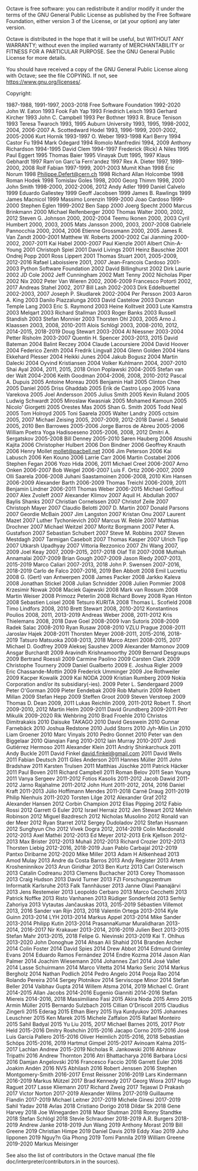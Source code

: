 
Octave is free software: you can redistribute it and/or modify it
under the terms of the GNU General Public License as published by
the Free Software Foundation, either version 3 of the License, or
(at your option) any later version.

Octave is distributed in the hope that it will be useful, but
WITHOUT ANY WARRANTY; without even the implied warranty of
MERCHANTABILITY or FITNESS FOR A PARTICULAR PURPOSE.  See the
GNU General Public License for more details.

You should have received a copy of the GNU General Public License
along with Octave; see the file COPYING.  If not, see
<https://www.gnu.org/licenses/>.


Copyright:

  1987-1988, 1991-1997, 2003-2018  Free Software Foundation
  1992-2020  John W. Eaton
  1993  Fook Fah Yap
  1993  Friedrich Leisch
  1993  Gerhard Kircher
  1993  John C. Campbell
  1993  Per Bothner
  1993  R. Bruce Tenison
  1993  Teresa Twaroch
  1993, 1995  Auburn University
  1993, 1995, 1998-2002, 2004, 2006-2007  A. Scottedward Hodel
  1993, 1996-1999, 2001-2002, 2005-2006  Kurt Hornik
  1993-1997  O. Weber
  1993-1998  Karl Berry
  1994  Castor Fu
  1994  Mark Odegard
  1994  Romolo Manfredini
  1994, 2009  Anthony Richardson
  1994-1995  David Clem
  1994-1997  Frederick (Rick) A Niles
  1995  Paul Eggert
  1995  Thomas Baier
  1995  Vinayak Dutt
  1995, 1997  Klaus Gebhardt
  1997  Ram'on Garc'ia Fern'andez
  1997  Rex A. Dieter
  1997, 1999-2000, 2008  Rolf Fabian
  1997-1999, 2001-2003  Mumit Khan
  1998  Eric Norum
  1998  Philippe.Defert@cern.ch
  1998  Richard Allan Holcombe
  1998  Roman Hodek
  1998  Tomislav Goles
  1998, 2000  Georg Thimm
  1998, 2000  John Smith
  1998-2000, 2002-2006, 2012  Andy Adler
  1999  Daniel Calvelo
  1999  Eduardo Gallestey
  1999  Geoff Jacobsen
  1999  James B. Rawlings
  1999  James Macnicol
  1999  Massimo Lorenzin
  1999-2000  Joao Cardoso
  1999-2000  Stephen Eglen
  1999-2002  Ben Sapp
  2000  Joerg Specht
  2000  Marcus Brinkmann
  2000  Michael Reifenberger
  2000  Thomas Walter
  2000, 2002, 2012  Steven G. Johnson
  2000, 2002-2004  Teemu Ikonen
  2000, 2003  Cyril Humbert
  2000, 2003, 2005  Mats Jansson
  2000, 2003, 2007-2008  Gabriele Pannocchia
  2000, 2004, 2006  Etienne Grossmann
  2000, 2005  James R. Van Zandt
  2000-2001  Matthew W. Roberts
  2000-2002  Cai Jianming
  2000-2002, 2007-2011  Kai Habel
  2000-2007  Paul Kienzle
  2001  Albert Chin-A-Young
  2001  Christoph Spiel
  2001  David Livings
  2001  Heinz Bauschke
  2001  Ondrej Popp
  2001  Ross Lippert
  2001  Thomas Stuart
  2001, 2005-2009, 2012-2016  Rafael Laboissiere
  2001, 2007  Jean-Francois Cardoso
  2001-2003  Python Software Foundation
  2002  David Billinghurst
  2002  Dirk Laurie
  2002  JD Cole
  2002  Jeff Cunningham
  2002  Matt Tenny
  2002  Nicholas Piper
  2002  Nix
  2002  Peter Van Wieren
  2002, 2006-2009  Francesco Potortì
  2002, 2017  Andreas Stahel
  2002, 2017  Bill Lash
  2002-2003  Dirk Eddelbuettel
  2002-2003, 2007  Joseph P. Skudlarek
  2002-2004  Per Persson
  2003  Aaron A. King
  2003  Danilo Piazzalunga
  2003  David Castelow
  2003  Duncan Temple Lang
  2003  Eric S. Raymond
  2003  Heine Kolltveit
  2003  Lute Kamstra
  2003  Melqart
  2003  Richard Stallman
  2003  Roger Banks
  2003  Russell Standish
  2003  Stefan Monnier
  2003  Thorsten Ohl
  2003, 2005  Arno J. Klaassen
  2003, 2008, 2010-2011  Alois Schlögl
  2003, 2008-2010, 2012, 2014-2015, 2018-2019  Doug Stewart
  2003-2004  Al Niessner
  2003-2004  Petter Risholm
  2003-2007  Quentin H. Spencer
  2003-2013, 2015  David Bateman
  2004  Balint Reczey
  2004  Claude Lacoursiere
  2004  David Hoover
  2004  Federico Zenith
  2004  Fredrik Lingvall
  2004  Glenn Golden
  2004  Hans Ekkehard Plesser
  2004  Heikki Junes
  2004  Jakub Bogusz
  2004  Martin Dalecki
  2004  Oyvind Kristiansen
  2004  Volker Kuhlmann
  2004, 2007-2010  Shai Ayal
  2004, 2011, 2015, 2018  Orion Poplawski
  2004-2005  Stefan van der Walt
  2004-2006  Keith Goodman
  2004-2006, 2008, 2010-2012  Pascal A. Dupuis
  2005  Antoine Moreau
  2005  Benjamin Hall
  2005  Clinton Chee
  2005  Daniel
  2005  Driss Ghaddab
  2005  Erik de Castro Lopo
  2005  Ivana Varekova
  2005  Joel Andersson
  2005  Julius Smith
  2005  Kevin Ruland
  2005  Ludwig Schwardt
  2005  Miroslaw Kwasniak
  2005  Mohamed Kamoun
  2005  Nicolo' Giorgetti
  2005  Orestes Mas
  2005  Shan G. Smith
  2005  Todd Neal
  2005  Tom Holroyd
  2005  Toni Saarela
  2005  Walter Landry
  2005  cctsim
  2005, 2007  Michael Zeising
  2005, 2007-2009, 2012-2018  Daniel J. Sebald
  2005, 2010  Ben Barrowes
  2005-2006  Jorge Barros de Abreu
  2005-2006  William Poetra Yoga Hadisoeseno
  2005-2006, 2008, 2012  Dmitri A. Sergatskov
  2005-2008  Bill Denney
  2005-2010  Søren Hauberg
  2006  Atsushi Kajita
  2006  Christopher Hulbert
  2006  Don Bindner
  2006  Geoffrey Knauth
  2006  Henry Mollet mollet@pacbell.net
  2006  Jim Peterson
  2006  Kai Labusch
  2006  Ken Kouno
  2006  Larrie Carr
  2006  Martin Costabel
  2006  Stephen Fegan
  2006  Yozo Hida
  2006, 2011  Michael Creel
  2006-2007  Arno Onken
  2006-2007  Bob Weigel
  2006-2007  Luis F. Ortiz
  2006-2007, 2009  Olli Saarela
  2006-2008  Juhani Saastamoinen
  2006-2008, 2010  Kim Hansen
  2006-2009  Alexander Barth
  2006-2009  Thomas Treichl
  2006-2009, 2011  Benjamin Lindner
  2006-2011  Thomas Weber
  2006-2015  Michael Goffioul
  2007  Alex Zvoleff
  2007  Alexander Klimov
  2007  Aquil H. Abdullah
  2007  Baylis Shanks
  2007  Christian Cornelssen
  2007  Christof Zeile
  2007  Christoph Mayer
  2007  Claudio Belotti
  2007  D. Martin
  2007  Donald Parsons
  2007  Geordie McBain
  2007  Jim Langston
  2007  Kristan Onu
  2007  Laurent Mazet
  2007  Luther Tychonievich
  2007  Marcus W. Reble
  2007  Matthias Drochner
  2007  Michael Weitzel
  2007  Moritz Borgmann
  2007  Peter A. Gustafson
  2007  Sebastian Schubert
  2007  Steve M. Robbins
  2007  Steven Mestdagh
  2007  Tarmigan Casebolt
  2007  Thomas Kasper
  2007  Ulrich Tipp
  2007  Utkarsh Upadhyay
  2007  Vittoria Rezzonico
  2007  Zhi Wang
  2007, 2009  Joel Keay
  2007, 2009-2015, 2017-2018  Olaf Till
  2007-2008  Muthiah Annamalai
  2007-2009  Brian Gough
  2007-2009  Jason Riedy
  2007-2013, 2015-2019  Marco Caliari
  2007-2013, 2018  John P. Swensen
  2007-2016, 2018-2019  Carlo de Falco
  2007-2016, 2019  Ben Abbott
  2008  Emil Lucretiu
  2008  G. (Gert) van Antwerpen
  2008  James Packer
  2008  Jarkko Kaleva
  2008  Jonathan Stickel
  2008  Julian Schnidder
  2008  Julien Pommier
  2008  Krzesimir Nowak
  2008  Maciek Gajewski
  2008  Mark van Rossum
  2008  Martin Weiser
  2008  Primozz Peterlin
  2008  Richard Bovey
  2008  Ryan Hinton
  2008  Sebastien Loisel
  2008  Tetsuro KURITA
  2008  Thomas L. Scofield
  2008  Timo Lindfors
  2008, 2010  Brett Stewart
  2008, 2010-2012  Konstantinos Poulios
  2008, 2011, 2013-2019  Andreas Weber
  2008, 2011-2012  Kris Thielemans
  2008, 2018  Dave Goel
  2008-2009  Ivan Sutoris
  2008-2009  Radek Salac
  2008-2010  Ryan Rusaw
  2008-2010  VZLU Prague
  2008-2011  Jaroslav Hajek
  2008-2011  Thorsten Meyer
  2008-2011, 2015-2016, 2018-2019  Tatsuro Matsuoka
  2008-2013, 2018  Marco Atzeri
  2008-2015, 2017  Michael D. Godfrey
  2009  Aleksej Saushev
  2009  Alexander Mamonov
  2009  Ansgar Burchardt
  2009  Aravindh Krishnamoorthy
  2009  Bernard Desgraups
  2009  Bertrand Roessli
  2009  Carmine Paolino
  2009  Carsten Clark
  2009  Christophe Tournery
  2009  Daniel Gualberto
  2009  E. Joshua Rigler
  2009  Eric Chassande-Mottin
  2009  Frederick Umminger
  2009  Joe Rothweiler
  2009  Kacper Kowalik
  2009  Kai NODA
  2009  Kristian Rumberg
  2009  Nokia Corporation and/or its subsidiary(-ies).
  2009  Peter L. Søndergaard
  2009  Peter O'Gorman
  2009  Pieter Eendebak
  2009  Rob Mahurin
  2009  Robert Millan
  2009  Stefan Hepp
  2009  Steffen Groot
  2009  Steven Verstoep
  2009  Thomas D. Dean
  2009, 2011  Lukas Reichlin
  2009, 2011-2012  Robert T. Short
  2009-2010, 2012  Martin Helm
  2009-2011  David Grundberg
  2009-2011  Petr Mikulik
  2009-2020  Rik Wehbring
  2010  Brad Froehle
  2010  Christos Dimitrakakis
  2010  Daisuke TAKAGO
  2010  David Gesswein
  2010  Gunnar Farnebäck
  2010  Joshua Redstone
  2010  Judd Storrs
  2010  Jyh-Miin Lin
  2010  Liam Groener
  2010  Marc Vinyals
  2010  Pedro Gonnet
  2010  Peter van den Biggelaar
  2010  Qianqian Fang
  2010-2012  Iain Murray
  2010-2017  Jordi Gutiérrez Hermoso
  2011  Alexander Klein
  2011  Andriy Shinkarchuck
  2011  Andy Buckle
  2011  David Finkel david.finkel@gmail.com
  2011  David Wells
  2011  Fabian Deutsch
  2011  Giles Anderson
  2011  Hannes Müller
  2011  John Bradshaw
  2011  Karsten Trulsen
  2011  Matthias Jüschke
  2011  Patrick Häcker
  2011  Paul Boven
  2011  Richard Campbell
  2011  Roman Belov
  2011  Sean Young
  2011  Vanya Sergeev
  2011-2012  Fotios Kasolis
  2011-2012  Jacob Dawid
  2011-2012  Jarno Rajahalme
  2011-2012  John Hunt
  2011-2012, 2014, 2016  Daniel Kraft
  2011-2013  Júlio Hoffimann Mendes
  2011-2018  Carnë Draug
  2011-2019  Philip Nienhuis
  2011-2020  Torsten Lilge
  2012  Alexander Graf
  2012  Alexander Hansen
  2012  Corbin Champion
  2012  Elias Pipping
  2012  Fabio Rossi
  2012  Garrett G Euler
  2012  Israel Herraiz
  2012  Jen Stewart
  2012  Melvin Robinson
  2012  Miguel Bazdresch
  2012  Nicholas Musolino
  2012  Ronald van der Meer
  2012  Ryan Starret
  2012  Sergey Dudoladov
  2012  Stefan Husmann
  2012  Sunghyun Cho
  2012  Vivek Dogra
  2012, 2014-2019  Colin Macdonald
  2012-2013  Axel Mathéi
  2012-2013  Ed Meyer
  2012-2013  Erik Kjellson
  2012-2013  Max Brister
  2012-2013  Muhali
  2012-2013  Richard Crozier
  2012-2013  Thorsten Liebig
  2012-2016, 2018-2019  Juan Pablo Carbajal
  2012-2019  Pantxo Diribarne
  2012-2020  Mike Miller
  2013  Adam H Aitkenhead
  2013  Amod Mulay
  2013  Andre da Costa Barros
  2013  Andy Register
  2013  Artem Krosheninnikov
  2013  Arun Giridhar
  2013  Ben Kurtz
  2013  Carl Osterwisch
  2013  Catalin Codreanu
  2013  Clemens Buchacher
  2013  Corey Thomasson
  2013  Craig Hudson
  2013  David Turner
  2013  FZI Forschungszentrum Informatik Karlsruhe
  2013  Falk Tannhäuser
  2013  Janne Olavi Paanajärvi
  2013  Jens Restemeier
  2013  Leopoldo Cerbaro
  2013  Marco Cecchetti
  2013  Patrick Noffke
  2013  Risto Vanhanen
  2013  Rüdiger Sonderfeld
  2013  Serhiy Zahoriya
  2013  Vytautas Jančauskas
  2013, 2015-2019  Sébastien Villemot
  2013, 2016  Sander van Rijn
  2013, 2018  Valentin Ortega
  2013-2014  Kyle Guinn
  2013-2014  LYH
  2013-2014  Markus Appel
  2013-2014  Mike Sander
  2013-2014  Philipp Kutin
  2013-2014  PrasannaKumar Muralidharan
  2013-2014, 2016-2017  Nir Krakauer
  2013-2014, 2016-2019  Julien Bect
  2013-2015  Stefan Mahr
  2013-2015, 2018  Felipe G. Nievinski
  2013-2019  Kai T. Ohlhus
  2013-2020  John Donoghue
  2014  Ahsan Ali Shahid
  2014  Branden Archer
  2014  Colin Foster
  2014  David Spies
  2014  Drew Abbot
  2014  Edmund Grimley Evans
  2014  Eduardo Ramos Fernández
  2014  Endre Kozma
  2014  Jason Alan Palmer
  2014  Joachim Wiesemann
  2014  Johannes Zarl
  2014  José Vallet
  2014  Lasse Schuirmann
  2014  Marco Vitetta
  2014  Marko Seric
  2014  Markus Bergholz
  2014  Nathan Podlich
  2014  Pedro Angelo
  2014  Pooja Rao
  2014  Rolando Pereira
  2014  Sergey Plotnikov
  2014  Serviscope Minor
  2014  Stefan Beller
  2014  Vaibhav Gupta
  2014  Willem Atsma
  2014, 2019  Michael C. Grant
  2014-2015  Allan Jacobs
  2014-2016  Eugenio Gianniti
  2014-2016  Stefan Miereis
  2014-2016, 2018  Massimiliano Fasi
  2015  Akira Noda
  2015  Amro
  2015  Armin Müller
  2015  Bernardo Sulzbach
  2015  Cillian O'Driscoll
  2015  Claudius Zingerli
  2015  Ederag
  2015  Ethan Biery
  2015  Ilya Kurdyukov
  2015  Johannes Leuschner
  2015  Ken Marek
  2015  Michele Zaffalon
  2015  Rafael Monteiro
  2015  Sahil Badyal
  2015  Yu Liu
  2015, 2017  Michael Barnes
  2015, 2017  Piotr Held
  2015-2016  Dmitry Roshchin
  2015-2016  Jacapo Corno
  2015-2016  José Luis García Pallero
  2015-2016  Oliver Heimlich
  2015-2016, 2018  Sebastian Schöps
  2015-2016, 2019  Hartmut Gimpel
  2015-2017  Avinoam Kalma
  2015-2017  Lachlan Andrew
  2015-2019  Nicholas R. Jankowski
  2016  Abhinav Tripathi
  2016  Andrew Thornton
  2016  Atri Bhattacharya
  2016  Barbara Lócsi
  2016  Damjan Angelovski
  2016  Francesco Faccio
  2016  Garrett Euler
  2016  Joakim Andén
  2016  NVS Abhilash
  2016  Robert Jenssen
  2016  Stephen Montgomery-Smith
  2016-2017  Ernst Reissner
  2016-2019  Lars Kindermann
  2016-2019  Markus Mützel
  2017  Brad Kennedy
  2017  Georg Wiora
  2017  Hugo Raguet
  2017  Lasse Kliemann
  2017  Richard Zweig
  2017  Tejaswi D Prakash
  2017  Victor Norton
  2017-2019  Alexander Wilms
  2017-2019  Guillaume Flandin
  2017-2019  Michael Leitner
  2017-2019  Michele Ginesi
  2017-2019  Sahil Yadav
  2018  Avlas
  2018  Cristiano Dorigo
  2018  Dildar Sk
  2018  Gene Harvey
  2018  Joe Winegarden
  2018  Maor Shutman
  2018  Ronny Standtke
  2018  Stefan Schlögl
  2018  Stevie Schraudner
  2018-2019  A.R. Burgers
  2018-2019  Andrew Janke
  2018-2019  Jun Wang
  2019  Anthony Morast
  2019  Bill Greene
  2019  Christian Himpe
  2019  Daniel Davis
  2019  Eddy Xiao
  2019  Juho Iipponen
  2019  Nguy?n Gia Phong
  2019  Tomi Pannila
  2019  William Greene
  2019-2020  Markus Meisinger


See also the list of contributors in the Octave manual (the file
doc/interpreter/contributors.in in the sources).

